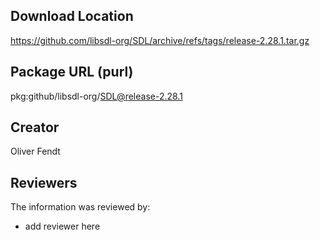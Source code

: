 ## Download Location

https://github.com/libsdl-org/SDL/archive/refs/tags/release-2.28.1.tar.gz

## Package URL (purl)

pkg:github/libsdl-org/SDL@release-2.28.1

## Creator

Oliver Fendt

## Reviewers

The information was reviewed by:

* add reviewer here
